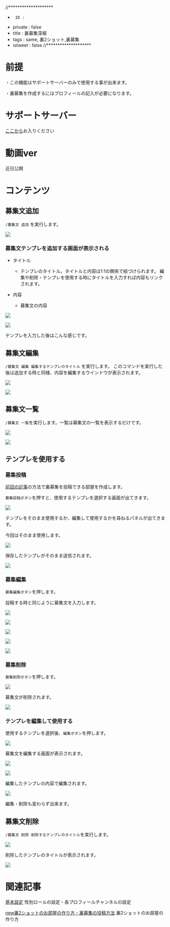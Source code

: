 //********************
  *      ID :
  * private : false
  *   title : 裏募集深堀
  *    tags : same, 裏2ショット,裏募集
  * istweet : false
//********************

# 前提

・この機能はサポートサーバーのみで使用する事が出来ます。

・裏募集を作成するにはプロフィールの記入が必要になります。


# サポートサーバー

[ここから](https://disboard.org/ja/server/754680802578792498)お入りください

# 動画ver
近日公開

# コンテンツ

## 募集文追加
`/募集文 追加` を実行します。

![](https://cdn.discordapp.com/attachments/1076393934856659004/1076421074637570068/image.png)

### 募集文テンプレを追加する画面が表示される

- タイトル

    - テンプレのタイトル。タイトルと内容は1:1の関係で紐づけられます。
    編集や削除・テンプレを使用する時にタイトルを入力すれば内容もリンクされます。

- 内容
    - 募集文の内容


![](https://cdn.discordapp.com/attachments/1076393934856659004/1076421340342534234/image.png)

![](https://cdn.discordapp.com/attachments/1076393934856659004/1076422491544764486/image.png)

テンプレを入力した後はこんな感じです。

## 募集文編集
`/募集文 編集 編集するテンプレのタイトル` を実行します。
このコマンドを実行した後は追加する時と同様、内容を編集するウインドウが表示されます。

![](https://cdn.discordapp.com/attachments/1076393934856659004/1076422769190907954/image.png)

![](https://cdn.discordapp.com/attachments/1076393934856659004/1076423194996654141/image.png)

## 募集文一覧
 
`/募集文 一覧`を実行します。一覧は募集文の一覧を表示するだけです。

![](https://cdn.discordapp.com/attachments/1076393934856659004/1076423491320021052/image.png)

![](https://cdn.discordapp.com/attachments/1076393934856659004/1076423583036878856/image.png)

## テンプレを使用する

### 募集投稿


[前回の記事](https://qiita.com/discosame/items/d969cdb386d2a219db04#%E5%89%8D%E6%8F%90)の方法で裏募集を投稿できる部屋を作成します。

`募集投稿ボタン`を押すと、使用するテンプレを選択する画面が出てきます。

![](https://cdn.discordapp.com/attachments/1076393934856659004/1076424326896685106/image.png)


テンプレをそのまま使用するか、編集して使用するかを尋ねるパネルが出てきます。

今回はそのまま使用します。

![](https://cdn.discordapp.com/attachments/1076393934856659004/1076424533885583410/image.png)

保存したテンプレがそのまま送信されます。

![](https://cdn.discordapp.com/attachments/1076393934856659004/1076424895644307456/image.png)


### 募集編集

`募集編集ボタン`を押します。

投稿する時と同じように募集文を入力します。

![](https://cdn.discordapp.com/attachments/1076393934856659004/1076425795863592970/image.png)

![](https://cdn.discordapp.com/attachments/1076393934856659004/1076426247376212058/image.png)

![](https://cdn.discordapp.com/attachments/1076393934856659004/1076426386476114010/image.png)

![](https://cdn.discordapp.com/attachments/1076393934856659004/1076426386476114010/image.png)

![](https://cdn.discordapp.com/attachments/1076393934856659004/1076426569821737010/image.png)

### 募集削除

`募集削除ボタン`を押します。

![](https://cdn.discordapp.com/attachments/1076393934856659004/1076426944574406686/image.png)

募集文が削除されます。

![](https://cdn.discordapp.com/attachments/1076393934856659004/1076427220060479488/image.png)


### テンプレを編集して使用する

使用するテンプレを選択後、`編集ボタン`を押します。

![](https://cdn.discordapp.com/attachments/1076393934856659004/1076427566728106014/image.png)

募集文を編集する画面が表示されます。

![](https://cdn.discordapp.com/attachments/1076393934856659004/1076427808932376696/image.png)

![](https://cdn.discordapp.com/attachments/1076393934856659004/1076427993200721930/image.png)

編集したテンプレの内容で編集されます。

![](https://cdn.discordapp.com/attachments/1076393934856659004/1076428203222126632/image.png)

編集・削除も変わらず出来ます。

## 募集文削除

`/募集文 削除 削除するテンプレのタイトル`を実行します。

![](https://cdn.discordapp.com/attachments/1076393934856659004/1076428670253682718/image.png)

削除したテンプレのタイトルが表示されます。

![](https://cdn.discordapp.com/attachments/1076393934856659004/1076428955332116550/image.png)

# 関連記事

[基本設定](https://qiita.com/discosame/items/55498c42cca8502eea02) 性別ロールの設定・各プロフィールチャンネルの設定

[new裏2ショットのお部屋の作り方・裏募集の投稿方法](https://qiita.com/discosame/items/d969cdb386d2a219db04) 裏2ショットのお部屋の作り方